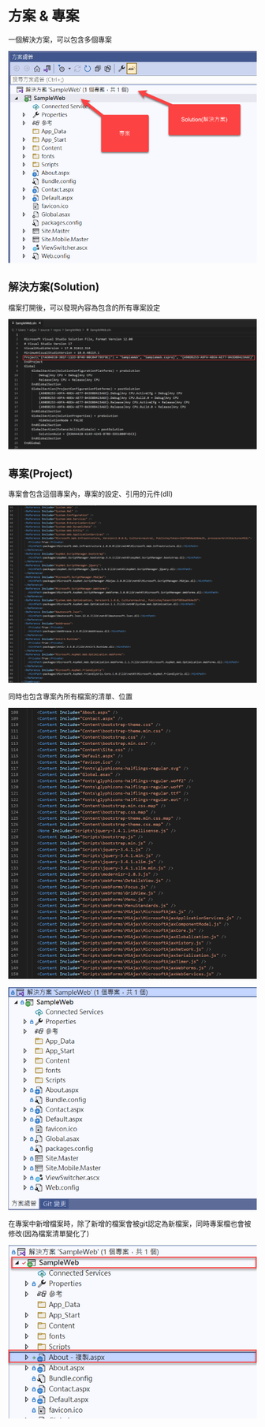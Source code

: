 # 方案 & 專案

一個解決方案，可以包含多個專案

![](../../.gitbook/assets/image%20%28458%29.png)

## 解決方案\(Solution\)

檔案打開後，可以發現內容為包含的所有專案設定

![](../../.gitbook/assets/image%20%28479%29.png)

## 專案\(Project\)

專案會包含這個專案內，專案的設定、引用的元件\(dll\)

![](../../.gitbook/assets/image%20%28454%29.png)

同時也包含專案內所有檔案的清單、位置

![](../../.gitbook/assets/image%20%28452%29.png)

![](../../.gitbook/assets/image%20%28485%29.png)

在專案中新增檔案時，除了新增的檔案會被git認定為新檔案，同時專案檔也會被修改\(因為檔案清單變化了\)

![](../../.gitbook/assets/image%20%28478%29.png)

